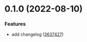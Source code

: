 # 0.1.0 (2022-08-10)


### Features

* add changelog ([3637427](https://github.com/Dani2182/greetings-ci/commit/3637427dfacc7d3ff5686484a1544635fb04bcc0))



